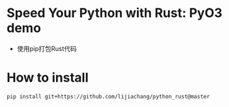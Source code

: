 # Speed Your Python with Rust: PyO3 demo
* 使用pip打包Rust代码

# How to install
```
pip install git+https://github.com/lijiachang/python_rust@master
```